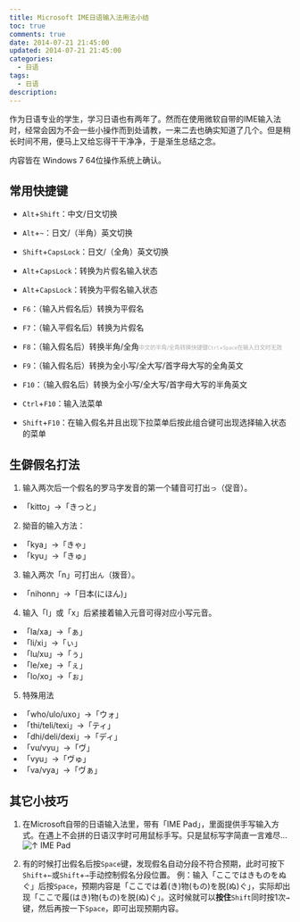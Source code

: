 ```yaml
---
title: Microsoft IME日语输入法用法小结
toc: true
comments: true
date: 2014-07-21 21:45:00
updated: 2014-07-21 21:45:00
categories:
  - 日语
tags:
  - 日语
description:
---
```


作为日语专业的学生，学习日语也有两年了。然而在使用微软自带的IME输入法时，经常会因为不会一些小操作而到处请教，一来二去也确实知道了几个。但是稍长时间不用，便马上又给忘得干干净净，于是渐生总结之念。

<!-- more -->

内容皆在 Windows 7 64位操作系统上确认。

## 常用快捷键

- `Alt`+`Shift`：中文/日文切换

- `Alt`+`~`：日文/（半角）英文切换

- `Shift`+`CapsLock`：日文/（全角）英文切换

- `Alt`+`CapsLock`：转换为片假名输入状态

- `Alt`+`CapsLock`：转换为平假名输入状态

- `F6`：（输入片假名后）转换为平假名

- `F7`：（输入平假名后）转换为片假名

- `F8`：（输入假名后）转换半角/全角<font color=#aaaaaa size=1>中文的半角/全角转换快捷键`Ctrl`+`Space`在输入日文时无效</font>

- `F9`：（输入假名后）转换为全小写/全大写/首字母大写的全角英文

- `F10`：（输入假名后）转换为全小写/全大写/首字母大写的半角英文

- `Ctrl`+`F10`：输入法菜单

- `Shift`+`F10`：在输入假名并且出现下拉菜单后按此组合键可出现选择输入状态的菜单

## 生僻假名打法

1. 输入两次后一个假名的罗马字发音的第一个辅音可打出`っ`（促音）。
  - 「kitto」→「きっと」


2. 拗音的输入方法：
  - 「kya」→「きゃ」
  - 「kyu」→「きゅ」


3. 输入两次「n」可打出`ん`（拨音）。
  - 「nihonn」→「日本(にほん)」


4. 输入「l」或「x」后紧接着输入元音可得对应小写元音。
  - 「la/xa」→「ぁ」
  - 「li/xi」→「ぃ」
  - 「lu/xu」→「ぅ」
  - 「le/xe」→「ぇ」
  - 「lo/xo」→「ぉ」


5. 特殊用法
  - 「who/ulo/uxo」→「ウォ」
  - 「thi/teli/texi」→「ティ」
  - 「dhi/deli/dexi」→「ディ」
  -  「vu/vyu」→「ヴ」
  -  「vyu」→「ヴゅ」
  - 「va/vya」→「ヴぁ」

## 其它小技巧

1. 在Microsoft自带的日语输入法里，带有「IME Pad」，里面提供手写输入方式。在遇上不会拼的日语汉字时可用鼠标手写。只是鼠标写字简直一言难尽...
![↑ IME Pad](003_xiaojiqiao_001.jpg)

2. 有的时候打出假名后按`Space`键，发现假名自动分段不符合预期，此时可按下`Shift`+`←`或`Shift`+`→`手动控制假名分段位置。
例：输入「ここではきものをぬぐ」后按`Space`，预期内容是「ここでは着(き)物(もの)を脱(ぬ)ぐ」，实际却出现「ここで履(はき)物(もの)を脱(ぬ)ぐ」。这时候就可以**按住**`Shift`同时按1次`→`键，然后再按一下`Space`，即可出现预期内容。
